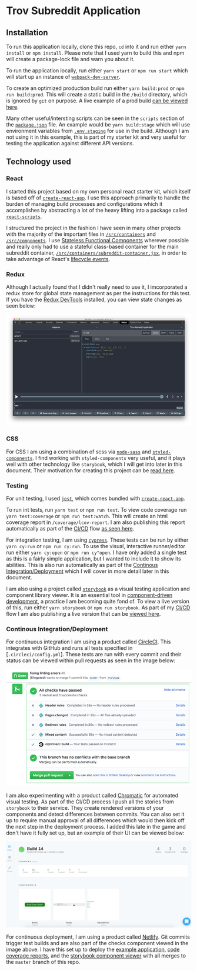 # Trov Subreddit Application

## Installation
To run this application locally, clone this repo, `cd` into it and run either `yarn install` or `npm install`. Please note that I used yarn to build this and npm will create a package-lock file and warn you about it.

To run the application locally, run either `yarn start` or `npm run start` which will start up an instance of [`webpack-dev-server`](https://github.com/webpack/webpack-dev-server).

To create an optimized production build run either `yarn build:prod` or `npm run build:prod`. This will create a static build in the `/build` directory, which is ignored by `git` on purpose. A live example of a prod build [can be viewed here](https://trov-subreddit.netlify.com/).

Many other useful/intersting scripts can be seen in the `scripts` section of the [`package.json`](package.json#L5) file. An example would be `yarn build:stage` which will use environment variables from [`.env.staging`](.env.staging) for use in the build. Although I am not using it in this example, this is part of my starter kit and very useful for testing the application against different API versions.

## Technology used

### React
I started this project based on my own personal react starter kit, which itself is based off of [`create-react-app`](https://github.com/facebook/create-react-app). I use this approach primarily to handle the burden of managing build processes and configurations which it accomplishes by abstracting a lot of the heavy lifting into a package called [`react-scripts`](https://www.npmjs.com/package/react-scripts).

I structured the project in the fashion I have seen in many other projects with the majority of the important files in [`/src/containers`](/src/containers) and  [`/src/components`](/src/components). I use [Stateless Functional Components](https://reactjs.org/docs/components-and-props.html) wherever possible and really only had to use a stateful class-based container for the main subreddit container, [`/src/containers/subreddit-container.jsx`](/src/containers/subreddit-container.jsx), in order to take advantage of React's [lifecycle events](https://reactjs.org/docs/state-and-lifecycle.html).

### Redux
Although I actually found that I didn't really need to use it, I imcorporated a redux store for global state management as per the instructions for this test. If you have the [Redux DevTools](https://chrome.google.com/webstore/detail/redux-devtools/lmhkpmbekcpmknklioeibfkpmmfibljd?hl=en) installed, you can view state changes as seen below:

![redux-devtools](doc-images/redux-devtools.png)

### CSS
For CSS I am using a combination of scss via [`node-sass`](https://github.com/sass/node-sass) and [`styled-components`](https://www.styled-components.com/). I find working with `styled-components` very useful, and it plays well with other technology like `storybook`, which I will get into later in this document. Their motivation for creating this project can be [read here](https://www.styled-components.com/docs/basics#motivation).

### Testing
For unit testing, I used [`jest`](https://jestjs.io/), which comes bundled with [`create-react-app`](https://github.com/facebook/create-react-app).

To run int tests, run `yarn test` or `npm run test`. To view code coverage run `yarn test:coverage` or `npm run test:watch`. This will create an html coverage report in `/coverage/lcov-report`. I am also publishing this report automatically as part of the [CI/CD](#continous-integrationdeployment) flow [as seen here](https://trov-reddit-code-coverage.netlify.com/).

For integration testing, I am using [`cypress`](https://www.cypress.io/). These tests can be run by either `yarn cy:run` or `npm run cy:run`. To use the visual, interactive runner/editor run either `yarn cy:open` or `npm run cy"open`. I have only added a single test as this is a fairly simple application, but I wanted to include it to show its abilities. This is also run automatically as part of the [Continous Integration/Deployment](#continous-integrationdeployment) which I will cover in more detail later in this document.

I am also using a project called [`storybook`](https://storybook.js.org/) as a visual testing application and component library viewer. It is an essential tool in [component-driven development](https://blog.hichroma.com/component-driven-development-ce1109d56c8e), a practice I am becoming quite fond of. To view a live version of this, run either `yarn storybook` or `npm run storybook`. As part of my [CI/CD](#continous-integrationdeployment) flow I am also publishing a live version that can be [viewed here](https://trov-subreddit-storybook.netlify.com).

### Continous Integration/Deployment
For continuous integration I am using a product called [CircleCI](https://circleci.com/). This integrates with GitHub and runs all tests specified in [`.circleci/config.yml`]. These tests are run with every commit and their status can be viewed within pull requests as seen in the image below:

![github-integration](doc-images/github-integration.png)

I am also experimenting with a product called [Chromatic](https://www.chromaticqa.com) for automated visual testing. As part of the CI/CD process I push all the stories from `storybook` to their service. They create rendered versions of your components and detect differences between commits. You can also set it up to require manual approval of all differences which would then kick off the next step in the deployment process. I added this late in the game and don't have it fully set up, but an example of their UI can be viewed below:

![chromatic](doc-images/chromatic.png)

For continuous deployment, I am using a product called [Netlify](https://www.netlify.com/). Git commits trigger test builds and are also part of the checks component viewed in the image above. I have this set up to deploy the [example application](https://trov-subreddit.netlify.com/), [code coverage reports](https://trov-reddit-code-coverage.netlify.com/), and the [storybook component viewer](https://trov-subreddit-storybook.netlify.com) with all merges to the `master` branch of this repo.

<!-- ![netlify](doc-images/netlify.png) -->